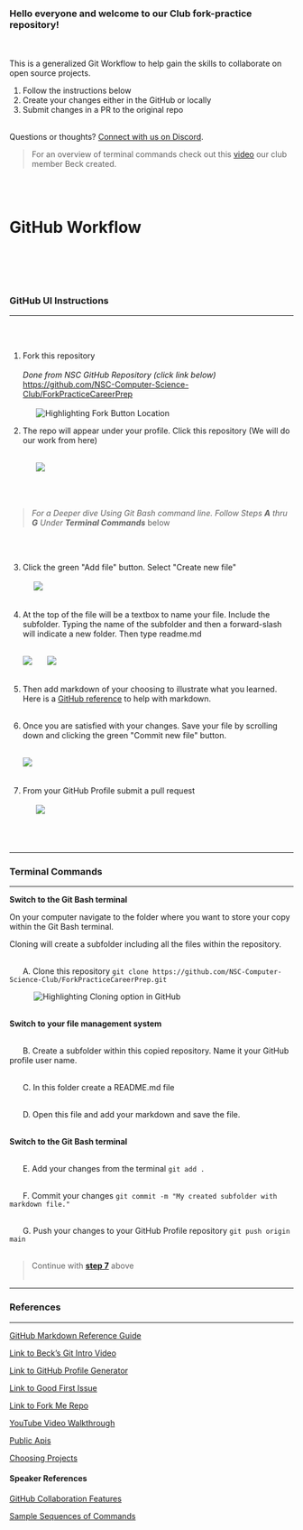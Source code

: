 ### Hello everyone and welcome to our Club fork-practice repository! 
<br></br>
This is a generalized Git Workflow to help gain the skills to collaborate on open source projects.

1. Follow the instructions below
2. Create your changes either in the GitHub or locally
3. Submit changes in a PR to the original repo
<br></br>

Questions or thoughts? <a href="https://discord.gg/xfeXTySSbX" target="_blank">Connect with us on Discord</a>.

> For an overview of terminal commands check out this <a href="https://www.youtube.com/watch?v=UDlIJkvOOPw&list=PL6k4gMRDdFjhHvq9Oulmyph2LezQMU4lg&index=3&t=2s" target="_blank">video</a> our club member Beck created.


<br></br>
# GitHub Workflow
<br></br>
---
### GitHub UI Instructions
---
<br></br>
1. Fork this repository<br></br>
   *Done from NSC GitHub Repository (click link below)*  
   <a href="https://github.com/NSC-Computer-Science-Club/ForkPracticeCareerPrep" target="_blank">https://github.com/NSC-Computer-Science-Club/ForkPracticeCareerPrep</a>
   <br></br>
   &nbsp;&nbsp;&nbsp;&nbsp;&nbsp; ![Highlighting Fork Button Location](readme_images/fork.png)


2. The repo will appear under your profile. Click this repository (We will do our work from here)<br></br>

   &nbsp;&nbsp;&nbsp;&nbsp;&nbsp; ![](readme_images/myProfileRepo.png)

<br></br>
   > *For a Deeper dive Using Git Bash command line. Follow Steps **A** thru **G** Under **Terminal Commands*** below
 
   <br></br>

3. Click the green "Add file" button. Select "Create new file"<br></br>
  &nbsp;&nbsp;&nbsp;&nbsp;&nbsp;![](readme_images/Adding%20file%20from%20UI.png)<br></br>

4. At the top of the file will be a textbox to name your file. Include the subfolder. Typing the name of the subfolder and then a forward-slash will indicate a new folder. Then type readme.md
<br></br>

 &nbsp;&nbsp;&nbsp;&nbsp;&nbsp; ![](readme_images/newFile.png)
 &nbsp;&nbsp;&nbsp;&nbsp;&nbsp; ![](readme_images/newFileWithFolder.png)
 <br></br>

5. Then add markdown of your choosing to illustrate what you learned. Here is a <a href="https://docs.github.com/en/get-started/writing-on-github/getting-started-with-writing-and-formatting-on-github/basic-writing-and-formatting-syntax" target="_blank">GitHub reference</a> to help with markdown.
<br></br>

6. Once you are satisfied with your changes. Save your file by scrolling down and clicking the green "Commit new file" button.
<br></br>

&nbsp;&nbsp;&nbsp;&nbsp;&nbsp; ![](readme_images/commit.png)
<br></br>

7. <a name="Step">From your GitHub Profile submit a pull request</a>
<br></br>
  &nbsp;&nbsp;&nbsp;&nbsp;&nbsp; ![](readme_images/pullRequest.png)
<br></br>
<br></br>

---
### Terminal Commands
---
**Switch to the Git Bash terminal**

   On your computer navigate to the folder where you want to store your copy within the Git Bash terminal. 
   
   Cloning will create a subfolder including all the files within the repository.
   <br></br>

  &nbsp;&nbsp;&nbsp;&nbsp;&nbsp; A. Clone this repository `git clone https://github.com/NSC-Computer-Science-Club/ForkPracticeCareerPrep.git`

  &nbsp;&nbsp;&nbsp;&nbsp;&nbsp;&nbsp;&nbsp;&nbsp;&nbsp;&nbsp; ![Highlighting Cloning option in GitHub](readme_images/clone.png)
  <br></br>

**Switch to your file management system**
<br></br>


  &nbsp;&nbsp;&nbsp;&nbsp;&nbsp; B. Create a subfolder within this copied repository. Name it your GitHub profile user name.<br></br>

  &nbsp;&nbsp;&nbsp;&nbsp;&nbsp; C. In this folder create a README.md file<br></br>

  &nbsp;&nbsp;&nbsp;&nbsp;&nbsp; D. Open this file and add your markdown and save the file.<br></br>


**Switch to the Git Bash terminal**
<br></br>


 &nbsp;&nbsp;&nbsp;&nbsp;&nbsp; E. Add your changes from the terminal `git add .`<br></br>

 &nbsp;&nbsp;&nbsp;&nbsp;&nbsp; F. Commit your changes `git commit -m "My created subfolder with markdown file."`<br></br>

 &nbsp;&nbsp;&nbsp;&nbsp;&nbsp; G. Push your changes to your GitHub Profile repository `git push origin main`<br></br>


> Continue with <a href="/README.md/#Step">**step 7**</a> above
<br></br>

---
### References
---

[GitHub Markdown Reference Guide](https://docs.github.com/en/get-started/writing-on-github/getting-started-with-writing-and-formatting-on-github/basic-writing-and-formatting-syntax)

[Link to Beck’s Git Intro Video](https://www.youtube.com/watch?v=UDlIJkvOOPw&list=PL6k4gMRDdFjhHvq9Oulmyph2LezQMU4lg&index=3&t=2s)

[Link to GitHub Profile Generator](https://rahuldkjain.github.io/gh-profile-readme-generator/)

[Link to Good First Issue](https://goodfirstissues.com/)

[Link to Fork Me Repo](https://github.com/atapas/fork-me)

[YouTube Video Walkthrough](https://www.youtube.com/watch?v=h8suY-Osn8Q)

[Public Apis](https://github.com/public-apis/public-apis)

[Choosing Projects](https://github.com/collections/choosing-projects)

#### Speaker References

[GitHub Collaboration Features](./speaker_references/GitHub%20Collaboration%20Features.pdf)

[Sample Sequences of Commands](./speaker_references/Sample%20sequence%20of%20git%20commands.pdf)


